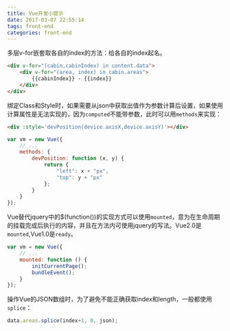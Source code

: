 ```yaml
---
title: Vue开发小提示
date: 2017-03-07 22:55:14
tags: front-end
categories: front-end
---
```


多层v-for嵌套取各自的index的方法：给各自的index起名。
```html
<div v-for="(cabin,cabinIndex) in content.data">
    <div v-for="(area, index) in cabin.areas">
        {{cabinIndex}} - {{index}}
    </div>
</div>
```

绑定Class和Style时，如果需要从json中获取出值作为参数计算后设置，如果使用计算属性是无法实现的，因为`computed`不能带参数，此时可以用`methods`来实现：
```html
<div :style='devPosition(device.axisX,device.axisY)'></div>
```
```js
var vm = new Vue({
    // ...
    methods: {
        devPosition: function (x, y) {
            return {
                "left": x + "px",
                "top": y + "px"
            };
        }
    }
});
```

Vue替代jquery中的$(function())的实现方式可以使用`mounted`，意为在生命周期的挂载完成后执行的内容，并且在方法内可使用jquery的写法。Vue2.0是`mounted`,Vue1.0是`ready`。
```js
var vm = new Vue({
    // ...
    mounted: function () {
        initCurrentPage();
        bundleEvent();
    }
});
```

操作Vue的JSON数组时，为了避免不能正确获取index和length，一般都使用`splice`：
```js
data.areas.splice(index+1, 0, json);
```

